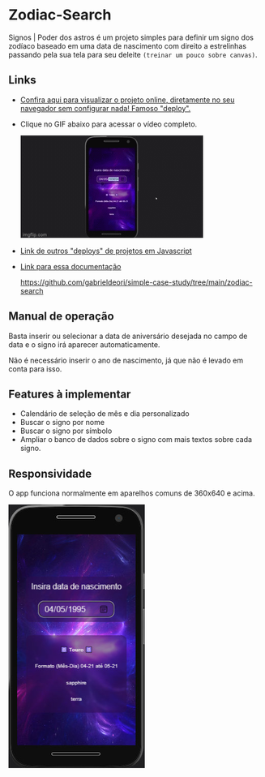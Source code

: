 # Zodiac-Search
Signos | Poder dos astros é um projeto simples para definir um signo dos zodíaco baseado em uma data de nascimento com direito a estrelinhas passando pela sua tela para seu deleite `(treinar um pouco sobre canvas)`.

## Links
- [Confira aqui para visualizar o projeto online, diretamente no seu navegador sem configurar nada! Famoso "deploy".](https://simple-case-study.vercel.app/zodiac-search/index.html)

- Clique no GIF abaixo para acessar o vídeo completo.

  [![Link Projeto](./src/img/CalculaSigno.gif)](https://youtu.be/ECaG_YBgoQs)

- [Link de outros "deploys" de projetos em Javascript](https://simple-case-study.vercel.app/)

- [Link para essa documentação](https://github.com/gabrieldeori/simple-case-study/tree/main/zodiac-search)

  https://github.com/gabrieldeori/simple-case-study/tree/main/zodiac-search

## Manual de operação
Basta inserir ou selecionar a data de aniversário desejada no campo de data e o signo irá aparecer automaticamente.

Não é necessário inserir o ano de nascimento, já que não é levado em conta para isso.

## Features à implementar
- Calendário de seleção de mês e dia personalizado
- Buscar o signo por nome
- Buscar o signo por símbolo
- Ampliar o banco de dados sobre o signo com mais textos sobre cada signo.

## Responsividade
O app funciona normalmente em aparelhos comuns de 360x640 e acima.

![Imagem do app no MotoG4](./src/img/MotoG4.jpg)
